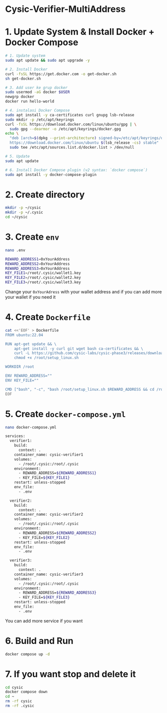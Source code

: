 # Cysic-Verifier-MultiAddress

# 1. Update System & Install Docker + Docker Compose
```bash
# 1. Update system
sudo apt update && sudo apt upgrade -y

# 2. Install Docker
curl -fsSL https://get.docker.com -o get-docker.sh
sh get-docker.sh

# 3. Add user ke grup docker
sudo usermod -aG docker $USER
newgrp docker
docker run hello-world

# 4. instalasi Docker Compose 
sudo apt install -y ca-certificates curl gnupg lsb-release
sudo mkdir -p /etc/apt/keyrings
curl -fsSL https://download.docker.com/linux/ubuntu/gpg | \
  sudo gpg --dearmor -o /etc/apt/keyrings/docker.gpg
echo \
  "deb [arch=$(dpkg --print-architecture) signed-by=/etc/apt/keyrings/docker.gpg] \
  https://download.docker.com/linux/ubuntu $(lsb_release -cs) stable" | \
  sudo tee /etc/apt/sources.list.d/docker.list > /dev/null

# 5. Update
sudo apt update

# 6. Install Docker Compose plugin (v2 syntax: `docker compose`)
sudo apt install -y docker-compose-plugin

```

# 2. Create directory
```bash
mkdir -p ~/cysic
mkdir -p ~/.cysic
cd ~/cysic
```

# 3. Create `env`
```bash
nano .env
```
```bash
REWARD_ADDRESS1=0xYourAddress
REWARD_ADDRESS2=0xYourAddress
REWARD_ADDRESS3=0xYourAddress
KEY_FILE1=/root/.cysic/wallet1.key
KEY_FILE2=/root/.cysic/wallet2.key
KEY_FILE3=/root/.cysic/wallet3.key
```
Change your `0xYourAdress` with your wallet address and if you can add more your wallet if you need it

# 4. Create `Dockerfile`
```bash
cat <<'EOF' > Dockerfile
FROM ubuntu:22.04

RUN apt-get update && \
    apt-get install -y curl git wget bash ca-certificates && \
    curl -L https://github.com/cysic-labs/cysic-phase3/releases/download/v1.0.0/setup_linux.sh -o /root/setup_linux.sh && \
    chmod +x /root/setup_linux.sh

WORKDIR /root

ENV REWARD_ADDRESS=""
ENV KEY_FILE=""

CMD ["bash", "-c", "bash /root/setup_linux.sh $REWARD_ADDRESS && cd /root/cysic-verifier && bash start.sh"]
EOF
```

# 5. Create `docker-compose.yml`
```bash
nano docker-compose.yml
```
```bash
services:
  verifier1:
    build:
      context: .
    container_name: cysic-verifier1
    volumes:
      - /root/.cysic:/root/.cysic
    environment:
      - REWARD_ADDRESS=${REWARD_ADDRESS1}
      - KEY_FILE=${KEY_FILE1}
    restart: unless-stopped
    env_file:
      - .env

  verifier2:
    build:
      context: .
    container_name: cysic-verifier2
    volumes:
      - /root/.cysic:/root/.cysic
    environment:
      - REWARD_ADDRESS=${REWARD_ADDRESS2}
      - KEY_FILE=${KEY_FILE2}
    restart: unless-stopped
    env_file:
      - .env

  verifier3:
    build:
      context: .
    container_name: cysic-verifier3
    volumes:
      - /root/.cysic:/root/.cysic
    environment:
      - REWARD_ADDRESS=${REWARD_ADDRESS3}
      - KEY_FILE=${KEY_FILE3}
    restart: unless-stopped
    env_file:
      - .env
```
You can add more service if you want
# 6. Build and Run
```bash
docker compose up -d
```

# 7. If you want stop and delete it
```bash
cd cysic
docker compose down
cd ~
rm -rf cysic
rm -rf .cysic
```
